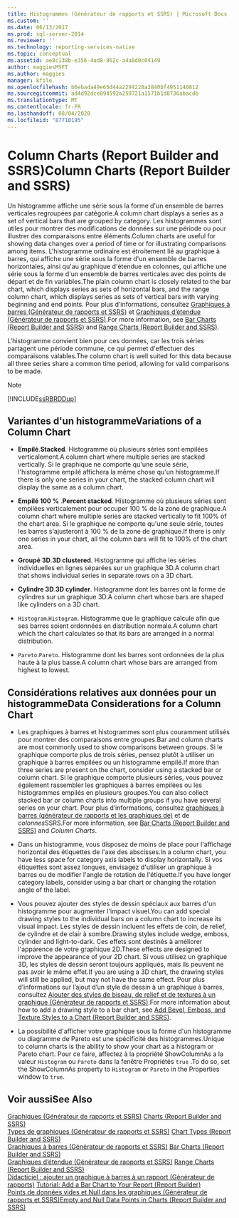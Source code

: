 ```yaml
---
title: Histogrammes (Générateur de rapports et SSRS) | Microsoft Docs
ms.custom: ''
ms.date: 06/13/2017
ms.prod: sql-server-2014
ms.reviewer: ''
ms.technology: reporting-services-native
ms.topic: conceptual
ms.assetid: ae8c138b-e356-4ad8-862c-a4a8d0c04149
author: maggiesMSFT
ms.author: maggies
manager: kfile
ms.openlocfilehash: b6ebada49e65d44a2294228a3840bf4951140812
ms.sourcegitcommit: ad4d92dce894592a259721a1571b1d8736abacdb
ms.translationtype: MT
ms.contentlocale: fr-FR
ms.lasthandoff: 08/04/2020
ms.locfileid: "87710195"
---
```

# <a name="column-charts-report-builder-and-ssrs"></a><span data-ttu-id="5a7e4-102">Column Charts (Report Builder and SSRS)</span><span class="sxs-lookup"><span data-stu-id="5a7e4-102">Column Charts (Report Builder and SSRS)</span></span>
  <span data-ttu-id="5a7e4-103">Un histogramme affiche une série sous la forme d'un ensemble de barres verticales regroupées par catégorie.</span><span class="sxs-lookup"><span data-stu-id="5a7e4-103">A column chart displays a series as a set of vertical bars that are grouped by category.</span></span> <span data-ttu-id="5a7e4-104">Les histogrammes sont utiles pour montrer des modifications de données sur une période ou pour illustrer des comparaisons entre éléments.</span><span class="sxs-lookup"><span data-stu-id="5a7e4-104">Column charts are useful for showing data changes over a period of time or for illustrating comparisons among items.</span></span> <span data-ttu-id="5a7e4-105">L'histogramme ordinaire est étroitement lié au graphique à barres, qui affiche une série sous la forme d'un ensemble de barres horizontales, ainsi qu'au graphique d'étendue en colonnes, qui affiche une série sous la forme d'un ensemble de barres verticales avec des points de départ et de fin variables.</span><span class="sxs-lookup"><span data-stu-id="5a7e4-105">The plain column chart is closely related to the bar chart, which displays series as sets of horizontal bars, and the range column chart, which displays series as sets of vertical bars with varying beginning and end points.</span></span> <span data-ttu-id="5a7e4-106">Pour plus d’informations, consultez [Graphiques à barres &#40;Générateur de rapports et SSRS&#41;](charts-report-builder-and-ssrs.md) et [Graphiques d’étendue &#40;Générateur de rapports et SSRS&#41;](range-charts-report-builder-and-ssrs.md).</span><span class="sxs-lookup"><span data-stu-id="5a7e4-106">For more information, see [Bar Charts &#40;Report Builder and SSRS&#41;](charts-report-builder-and-ssrs.md) and [Range Charts &#40;Report Builder and SSRS&#41;](range-charts-report-builder-and-ssrs.md).</span></span>  
  
 <span data-ttu-id="5a7e4-107">L'histogramme convient bien pour ces données, car les trois séries partagent une période commune, ce qui permet d'effectuer des comparaisons valables.</span><span class="sxs-lookup"><span data-stu-id="5a7e4-107">The column chart is well suited for this data because all three series share a common time period, allowing for valid comparisons to be made.</span></span>  
  
> [!NOTE]  
>  [!INCLUDE[ssRBRDDup](../../includes/ssrbrddup-md.md)]  
  
## <a name="variations-of-a-column-chart"></a><span data-ttu-id="5a7e4-108">Variantes d'un histogramme</span><span class="sxs-lookup"><span data-stu-id="5a7e4-108">Variations of a Column Chart</span></span>  
  
-   <span data-ttu-id="5a7e4-109">**Empilé**.</span><span class="sxs-lookup"><span data-stu-id="5a7e4-109">**Stacked**.</span></span> <span data-ttu-id="5a7e4-110">Histogramme où plusieurs séries sont empilées verticalement.</span><span class="sxs-lookup"><span data-stu-id="5a7e4-110">A column chart where multiple series are stacked vertically.</span></span> <span data-ttu-id="5a7e4-111">Si le graphique ne comporte qu'une seule série, l'histogramme empilé affichera la même chose qu'un histogramme.</span><span class="sxs-lookup"><span data-stu-id="5a7e4-111">If there is only one series in your chart, the stacked column chart will display the same as a column chart.</span></span>  
  
-   <span data-ttu-id="5a7e4-112">**Empilé 100 %** .</span><span class="sxs-lookup"><span data-stu-id="5a7e4-112">**Percent stacked**.</span></span> <span data-ttu-id="5a7e4-113">Histogramme où plusieurs séries sont empilées verticalement pour occuper 100 % de la zone de graphique.</span><span class="sxs-lookup"><span data-stu-id="5a7e4-113">A column chart where multiple series are stacked vertically to fit 100% of the chart area.</span></span> <span data-ttu-id="5a7e4-114">Si le graphique ne comporte qu'une seule série, toutes les barres s'ajusteront à 100 % de la zone de graphique.</span><span class="sxs-lookup"><span data-stu-id="5a7e4-114">If there is only one series in your chart, all the column bars will fit to 100% of the chart area.</span></span>  
  
-   <span data-ttu-id="5a7e4-115">**Groupé 3D**.</span><span class="sxs-lookup"><span data-stu-id="5a7e4-115">**3D clustered**.</span></span> <span data-ttu-id="5a7e4-116">Histogramme qui affiche les séries individuelles en lignes séparées sur un graphique 3D.</span><span class="sxs-lookup"><span data-stu-id="5a7e4-116">A column chart that shows individual series in separate rows on a 3D chart.</span></span>  
  
-   <span data-ttu-id="5a7e4-117">**Cylindre 3D**.</span><span class="sxs-lookup"><span data-stu-id="5a7e4-117">**3D cylinder**.</span></span> <span data-ttu-id="5a7e4-118">Histogramme dont les barres ont la forme de cylindres sur un graphique 3D.</span><span class="sxs-lookup"><span data-stu-id="5a7e4-118">A column chart whose bars are shaped like cylinders on a 3D chart.</span></span>  
  
-   <span data-ttu-id="5a7e4-119">`Histogram`.</span><span class="sxs-lookup"><span data-stu-id="5a7e4-119">`Histogram`.</span></span> <span data-ttu-id="5a7e4-120">Histogramme que le graphique calcule afin que ses barres soient ordonnées en distribution normale.</span><span class="sxs-lookup"><span data-stu-id="5a7e4-120">A column chart which the chart calculates so that its bars are arranged in a normal distribution.</span></span>  
  
-   <span data-ttu-id="5a7e4-121">`Pareto`.</span><span class="sxs-lookup"><span data-stu-id="5a7e4-121">`Pareto`.</span></span> <span data-ttu-id="5a7e4-122">Histogramme dont les barres sont ordonnées de la plus haute à la plus basse.</span><span class="sxs-lookup"><span data-stu-id="5a7e4-122">A column chart whose bars are arranged from highest to lowest.</span></span>  
  
## <a name="data-considerations-for-a-column-chart"></a><span data-ttu-id="5a7e4-123">Considérations relatives aux données pour un histogramme</span><span class="sxs-lookup"><span data-stu-id="5a7e4-123">Data Considerations for a Column Chart</span></span>  
  
-   <span data-ttu-id="5a7e4-124">Les graphiques à barres et histogrammes sont plus couramment utilisés pour montrer des comparaisons entre groupes.</span><span class="sxs-lookup"><span data-stu-id="5a7e4-124">Bar and column charts are most commonly used to show comparisons between groups.</span></span> <span data-ttu-id="5a7e4-125">Si le graphique comporte plus de trois séries, pensez plutôt à utiliser un graphique à barres empilées ou un histogramme empilé.</span><span class="sxs-lookup"><span data-stu-id="5a7e4-125">If more than three series are present on the chart, consider using a stacked bar or column chart.</span></span> <span data-ttu-id="5a7e4-126">Si le graphique comporte plusieurs séries, vous pouvez également rassembler les graphiques à barres empilées ou les histogrammes empilés en plusieurs groupes.</span><span class="sxs-lookup"><span data-stu-id="5a7e4-126">You can also collect stacked bar or column charts into multiple groups if you have several series on your chart.</span></span> <span data-ttu-id="5a7e4-127">Pour plus d’informations, consultez [graphiques à barres &#40;générateur de rapports et les graphiques de&#41;](charts-report-builder-and-ssrs.md) et de *colonnes*SSRS.</span><span class="sxs-lookup"><span data-stu-id="5a7e4-127">For more information, see [Bar Charts &#40;Report Builder and SSRS&#41;](charts-report-builder-and-ssrs.md) and *Column Charts*.</span></span>  
  
-   <span data-ttu-id="5a7e4-128">Dans un histogramme, vous disposez de moins de place pour l'affichage horizontal des étiquettes de l'axe des abscisses.</span><span class="sxs-lookup"><span data-stu-id="5a7e4-128">In a column chart, you have less space for category axis labels to display horizontally.</span></span> <span data-ttu-id="5a7e4-129">Si vos étiquettes sont assez longues, envisagez d'utiliser un graphique à barres ou de modifier l'angle de rotation de l'étiquette.</span><span class="sxs-lookup"><span data-stu-id="5a7e4-129">If you have longer category labels, consider using a bar chart or changing the rotation angle of the label.</span></span>  
  
-   <span data-ttu-id="5a7e4-130">Vous pouvez ajouter des styles de dessin spéciaux aux barres d'un histogramme pour augmenter l'impact visuel.</span><span class="sxs-lookup"><span data-stu-id="5a7e4-130">You can add special drawing styles to the individual bars on a column chart to increase its visual impact.</span></span> <span data-ttu-id="5a7e4-131">Les styles de dessin incluent les effets de coin, de relief, de cylindre et de clair à sombre.</span><span class="sxs-lookup"><span data-stu-id="5a7e4-131">Drawing styles include wedge, emboss, cylinder and light-to-dark.</span></span> <span data-ttu-id="5a7e4-132">Ces effets sont destinés à améliorer l'apparence de votre graphique 2D.</span><span class="sxs-lookup"><span data-stu-id="5a7e4-132">These effects are designed to improve the appearance of your 2D chart.</span></span> <span data-ttu-id="5a7e4-133">Si vous utilisez un graphique 3D, les styles de dessin seront toujours appliqués, mais ils peuvent ne pas avoir le même effet.</span><span class="sxs-lookup"><span data-stu-id="5a7e4-133">If you are using a 3D chart, the drawing styles will still be applied, but may not have the same effect.</span></span> <span data-ttu-id="5a7e4-134">Pour plus d’informations sur l’ajout d’un style de dessin à un graphique à barres, consultez [Ajouter des styles de biseau, de relief et de textures à un graphique &#40;Générateur de rapports et SSRS&#41;](chart-effects-add-bevel-emboss-or-texture-report-builder.md).</span><span class="sxs-lookup"><span data-stu-id="5a7e4-134">For more information about how to add a drawing style to a bar chart, see [Add Bevel, Emboss, and Texture Styles to a Chart &#40;Report Builder and SSRS&#41;](chart-effects-add-bevel-emboss-or-texture-report-builder.md).</span></span>  
  
-   <span data-ttu-id="5a7e4-135">La possibilité d'afficher votre graphique sous la forme d'un histogramme ou diagramme de Pareto est une spécificité des histogrammes.</span><span class="sxs-lookup"><span data-stu-id="5a7e4-135">Unique to column charts is the ability to show your chart as a histogram or Pareto chart.</span></span> <span data-ttu-id="5a7e4-136">Pour ce faire, affectez à la propriété ShowColumnAs a la valeur `Histogram` ou `Pareto` dans la fenêtre Propriétés `true` .</span><span class="sxs-lookup"><span data-stu-id="5a7e4-136">To do so, set the ShowColumnAs property to `Histogram` or `Pareto` in the Properties window to `true`.</span></span>  
  
## <a name="see-also"></a><span data-ttu-id="5a7e4-137">Voir aussi</span><span class="sxs-lookup"><span data-stu-id="5a7e4-137">See Also</span></span>  
 <span data-ttu-id="5a7e4-138">[Graphiques &#40;Générateur de rapports et SSRS&#41;](charts-report-builder-and-ssrs.md) </span><span class="sxs-lookup"><span data-stu-id="5a7e4-138">[Charts &#40;Report Builder and SSRS&#41;](charts-report-builder-and-ssrs.md) </span></span>  
 <span data-ttu-id="5a7e4-139">[Types de graphiques &#40;Générateur de rapports et SSRS&#41;](chart-types-report-builder-and-ssrs.md) </span><span class="sxs-lookup"><span data-stu-id="5a7e4-139">[Chart Types &#40;Report Builder and SSRS&#41;](chart-types-report-builder-and-ssrs.md) </span></span>  
 <span data-ttu-id="5a7e4-140">[Graphiques à barres &#40;Générateur de rapports et SSRS&#41;](charts-report-builder-and-ssrs.md) </span><span class="sxs-lookup"><span data-stu-id="5a7e4-140">[Bar Charts &#40;Report Builder and SSRS&#41;](charts-report-builder-and-ssrs.md) </span></span>  
 <span data-ttu-id="5a7e4-141">[Graphiques d’étendue &#40;Générateur de rapports et SSRS&#41;](range-charts-report-builder-and-ssrs.md) </span><span class="sxs-lookup"><span data-stu-id="5a7e4-141">[Range Charts &#40;Report Builder and SSRS&#41;](range-charts-report-builder-and-ssrs.md) </span></span>  
 <span data-ttu-id="5a7e4-142">[Didacticiel : ajouter un graphique à barres à un rapport &#40;Générateur de rapports&#41;](../tutorial-add-a-bar-chart-to-your-report-report-builder.md) </span><span class="sxs-lookup"><span data-stu-id="5a7e4-142">[Tutorial: Add a Bar Chart to Your Report &#40;Report Builder&#41;](../tutorial-add-a-bar-chart-to-your-report-report-builder.md) </span></span>  
 [<span data-ttu-id="5a7e4-143">Points de données vides et Null dans les graphiques &#40;Générateur de rapports et SSRS&#41;</span><span class="sxs-lookup"><span data-stu-id="5a7e4-143">Empty and Null Data Points in Charts &#40;Report Builder and SSRS&#41;</span></span>](empty-and-null-data-points-in-charts-report-builder-and-ssrs.md)  
  
  
